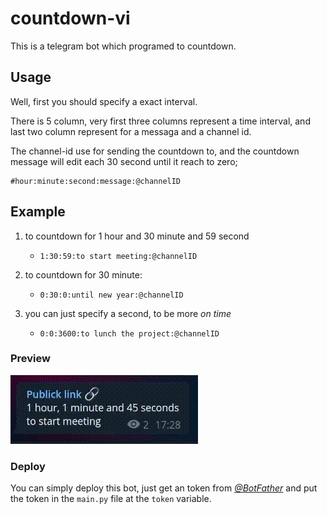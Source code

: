 # countdown-vi

This is a telegram bot which programed to countdown.

## Usage

Well, first you should specify a exact interval.

There is 5 column, very first three columns represent a time interval, and last two column represent for a messaga and a channel id.

The channel-id use for sending the countdown to, and the countdown message will edit each 30 second until it reach to zero;

```
#hour:minute:second:message:@channelID
```

## Example

1. to countdown for 1 hour and 30 minute and 59 second
	- `1:30:59:to start meeting:@channelID`

2. to countdown for 30 minute:
	- `0:30:0:until new year:@channelID`

3. you can just specify a second, to be more *on time*
	- `0:0:3600:to lunch the project:@channelID`

### Preview

![countdown](preview.gif)

### Deploy

You can simply deploy this bot, just get an token from [*@BotFather*](https://t.me/BotFather) and put the token in the `main.py` file at the `token` variable.
